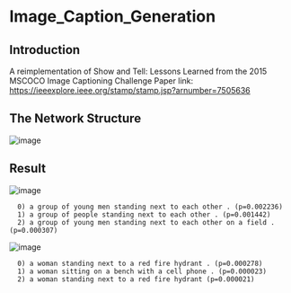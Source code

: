 # Image_Caption_Generation
## Introduction
A reimplementation of Show and Tell: Lessons Learned from the 2015 MSCOCO Image Captioning Challenge
Paper link: https://ieeexplore.ieee.org/stamp/stamp.jsp?arnumber=7505636
## The Network Structure
![image](https://github.com/HqWei/Image_Caption_Generation/blob/master/show_and_tell_network_structure.png)
## Result
![image](https://github.com/HqWei/Image_Caption_Generation/blob/master/Image_caption_generation/result/result1.png)

      0) a group of young men standing next to each other . (p=0.002236)
      1) a group of people standing next to each other . (p=0.001442)
      2) a group of young men standing next to each other on a field . (p=0.000307)
![image](https://github.com/HqWei/Image_Caption_Generation/blob/master/Image_caption_generation/result/result2.png)

      0) a woman standing next to a red fire hydrant . (p=0.000278)
      1) a woman sitting on a bench with a cell phone . (p=0.000023)
      2) a woman standing next to a red fire hydrant (p=0.000021)
